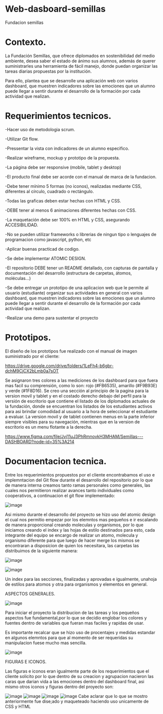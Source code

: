 # Web-dasboard-semillas
Fundacion semillas

# Contexto.

La Fundación Semillas, que ofrece diplomados en sostenibilidad del medio ambiente, desea saber el estado de ánimo sus alumnos, además de querer suministrarles una herramienta de fácil manejo, donde puedan organizar las tareas diarias propuestas por la institución.

Para ello, plantea que se desarrolle una aplicación web con varios dashboard, que muestren indicadores sobre las emociones que un alumno puede llegar a sentir durante el desarrollo de la formación por cada actividad que realizan.

# Requerimientos tecnicos.

-Hacer uso de metodologia scrum.

-Utilizar Git flow.

-Pressentar la vista con indicadores de un alumno especifico.

-Realizar wireframe, mockup y prototipo de la propuesta.

-La página debe ser responsive (mobile, tablet y desktop)

-El producto final debe ser acorde con el manual de marca de la fundacion.

-Debe tener mínimo 5 formas (no iconos), realizadas mediante CSS, diferentes al círculo, cuadrado o rectángulo.

-Todas las graficas deben estar hechas con HTML y CSS.

-DEBE tener al menos 6 animaciones diferentes hechas con CSS.

-La maquetación debe ser 100% en HTML y CSS, asegurando ACCESIBILIDAD.

-No se pueden utilizar frameworks o librerias de ningun tipo o lenguajes de programacion como javascript, python, etc

-Aplicar buenas practicad de codigo.

-Se debe implementar ATOMIC DESIGN.

-El repositorio DEBE tener un README detallado, con capturas de pantalla y documentación del desarrollo (estructura de carpetas, átomos, moléculas…)

-Se debe entregar un prototipo de una aplicacion web que le permite al usuario (estudiante) organizar sus actividades en general con varios dashboard, que muestren indicadores sobre las emociones que un alumno puede llegar a sentir durante el desarrollo de la formación por cada actividad que realizan.

-Realizar una demo para sustentar el proyecto


# Prototipos.

El diseño de los prototipos fue realizado con el manual de imagen suministrado por el cliente: 

https://drive.google.com/drive/folders/1LeFh4-b6gbr-dchM9CjCX2bLmb0a7sOT


Se asignaron tres colores a las mediciones de los dashboard para que fuera mas facil su comprensión, como lo son: rojo (#FB6535), amarillo (#F9B93E) y verde (#1F8D16).
Se creo una sección al principio de la pagina para la version movil y tablet y en el costado derecho debajo del perfil para la versión de escritorio que contiene el listado de los diplomados actuales de la fundación, donde se encuentran los listados de los estudiantes activos para asi brindar comodidad al usuario a la hora de seleccionar el estudiante a evaluar.
La version movil y de tablet contienen menus en la parte inferior siempre visibles para su navegación, mientras que en la version de escritorio es un menu flotante a la derecha.

https://www.figma.com/file/Jvj11uJ3PhRmnovkH3MHAM/Semillas---DASHBOARD?node-id=35%3A214


# Documentacion tecnica.

Entre los requerimientos propuestos por el cliente encontrabamos el uso e implemntacion del Git flow durante el desarrollo del repositorio por lo que de manera interna creamos tanto ramas personales como generales, las cuales nos permitieron realizar avances tanto individuales como cooperativos, a continuacion el git flow implementado:

![image](https://user-images.githubusercontent.com/114700033/199152165-81ba5fa7-c6e2-4722-acfd-e2ee08af0b3b.png)

Asi mismo durante el desarrollo del proyecto se hizo uso del atomic design el cual nos permitio empezar por los elemntos mas pequeños e ir escalando de manera proporcional creando moleculas y organismos, por lo que iniciamos creando el index y las hojas de estilo destinados para esto, cada integrante del equipo se encargo de realizar un atomo, molecula y organismo diferente para que luego de hacer merge los mismos se encontraran a disposicion de quien los necesitara, las carpetas las distribuimos de la siguiente manera:


![image](https://user-images.githubusercontent.com/114700033/199151524-94751197-ec6b-4c42-9e62-da3d95fd3619.png)

![image](https://user-images.githubusercontent.com/114700033/199151681-9ca6c862-916c-4cf0-8345-c4ae926e3380.png)


Un index para las secciones, finalizadas y aprovadas e igualmente, unahoja de estilos para atomos y otra para organismos y elementos en general.

ASPECTOS GENERALES.

![image](https://user-images.githubusercontent.com/114700033/199152556-5933f866-3dcd-440a-a8b7-9466d1f1f664.png)

Para iniciar el proyecto la distribucion de las tareas y los pequeños aspectos fue fundamental,por lo que se decidio englobar los colores y fuentes dentro de variables que fueran mas faciles y rapidas de usar.

Es importante recalcar que se hizo uso de procentajes y medidas estandar en algunos elemntos para que al momento de ser requeridas su manipulacion fuese mucho mas sencilla.

![image](https://user-images.githubusercontent.com/114700033/199152806-483b43ef-87ee-4170-83a4-cb6bed2fe324.png)

FIGURAS E ICONOS.

Las figuras e iconos eran igualmente parte de los requerimientos que el cliente solicito por lo que dentro de su creacion y agrupacion nacieron las caras que darian vida a las emociones dentro del dashboard final, asi mismo otros iconos y figuras dentro del proyecto son:

![image](https://user-images.githubusercontent.com/114700033/199153982-783cba42-1263-4f2c-b190-d123b43e36d2.png)
![image](https://user-images.githubusercontent.com/114700033/199154431-a6bba177-7de0-46e0-b302-768685862069.png)
![image](https://user-images.githubusercontent.com/114700033/199154556-7e0870b0-ce3c-4272-814a-30af6e800300.png)
![image](https://user-images.githubusercontent.com/114700033/199154486-c3245eef-c562-4277-9861-fcca4a7dcee0.png)
Cabe aclarar que lo que se mostro anteriormente fue dise;ado y maqueteado haciendo uso unicamente de CSS y HTML
